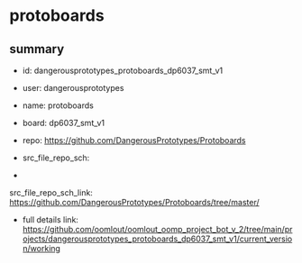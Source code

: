 # protoboards
 
## summary 
* id: dangerousprototypes_protoboards_dp6037_smt_v1
* user: dangerousprototypes
* name: protoboards
* board: dp6037_smt_v1
* repo: https://github.com/DangerousPrototypes/Protoboards



* src_file_repo_sch: 
*
 src_file_repo_sch_link: https://github.com/DangerousPrototypes/Protoboards/tree/master/
* full details link: https://github.com/oomlout/oomlout_oomp_project_bot_v_2/tree/main/projects/dangerousprototypes_protoboards_dp6037_smt_v1/current_version/working  






